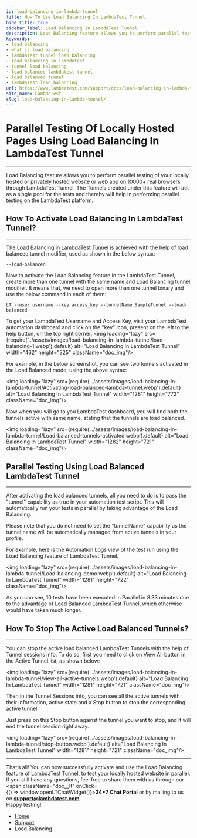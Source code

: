 ```yaml
---
id: load-balancing-in-lambda-tunnel
title: How To Use Load Balancing In LambdaTest Tunnel
hide_title: true
sidebar_label: Load Balancing In LambdaTest Tunnel
description: Load Balancing feature allows you to perform parallel testing of your local or private website on 10000+ LambdaTest's real browsers through LambdaTest Tunnel.
keywords:
- load balancing
- what is load balancing
- lambdatest tunnel load balancing
- load balancing in lambdatest
- tunnel load balancing
- load balanced lambdatest tunnel
- load balanced tunnel
- lambdatest load balancing
url: https://www.lambdatest.com/support/docs/load-balancing-in-lambda-tunnel/
site_name: LambdaTest
slug: load-balancing-in-lambda-tunnel/
---
```


<script type="application/ld+json"
      dangerouslySetInnerHTML={{ __html: JSON.stringify({
       "@context": "https://schema.org",
        "@type": "BreadcrumbList",
        "itemListElement": [{
          "@type": "ListItem",
          "position": 1,
          "name": "LambdaTest",
          "item": "https://www.lambdatest.com"
        },{
          "@type": "ListItem",
          "position": 2,
          "name": "Support",
          "item": "https://www.lambdatest.com/support/docs/"
        },{
          "@type": "ListItem",
          "position": 3,
          "name": "Load Balancing In LambdaTest Tunnel",
          "item": "https://www.lambdatest.com/support/docs/load-balancing-in-lambda-tunnel/"
        }]
      })
    }}
></script>

# Parallel Testing Of Locally Hosted Pages Using Load Balancing In LambdaTest Tunnel

***
Load Balancing feature allows you to perform parallel testing of your locally hosted or privately hosted website or web app on 10000+ real browsers through LambdaTest Tunnel. The Tunnels created under this feature will act as a single pool for the tests and thereby will help in performing parallel testing on the LambdaTest platform.

## How To Activate Load Balancing In LambdaTest Tunnel?

* * *

The Load Balancing in [LambdaTest Tunnel](/docs/testing-locally-hosted-pages/) is achieved with the help of load balanced tunnel modifier, used as shown in the below syntax:

`--load-balanced`

Now to activate the Load Balancing feature in the LambdaTest Tunnel, create more than one tunnel with the same name and Load Balancing tunnel modifier. It means that, we need to open more than one tunnel binary and use the below command in each of them:

`LT --user username --key access_key --tunnelName SampleTunnel --load-balanced`

>
To get your LambdaTest Username and Access Key, visit your LambdaTest automation dashboard and click on the "key" icon, present on the left to the help button, on the top right corner.
<img loading="lazy" src={require('../assets/images/load-balancing-in-lambda-tunnel/load-balancing-1.webp').default} alt="Load Balancing In LambdaTest Tunnel" width="462" height="325" className="doc_img"/>

For example, in the below screenshot, you can see two tunnels activated in the Load Balanced mode, using the above syntax:

<img loading="lazy" src={require('../assets/images/load-balancing-in-lambda-tunnel/Activating-load-balanced-lambda-tunnel.webp').default} alt="Load Balancing In LambdaTest Tunnel" width="1281" height="772" className="doc_img"/>

Now when you will go to you LambdaTest dashboard, you will find both the tunnels active with same name, stating that the tunnels are load balanced.

<img loading="lazy" src={require('../assets/images/load-balancing-in-lambda-tunnel/Load-balanced-tunnels-activated.webp').default} alt="Load Balancing In LambdaTest Tunnel" width="1282" height="721" className="doc_img"/>

## Parallel Testing Using Load Balanced LambdaTest Tunnel

* * *

After activating the load balanced tunnels, all you need to do is to pass the "tunnel" capability as true in your automation test script. This will automatically run your tests in parallel by taking advantage of the Load Balancing.

>
Please note that you do not need to set the "tunnelName" capability as the tunnel name will be automatically managed from active tunnels in your profile.

For example, here is the Automation Logs view of the test run using the Load Balancing feature of LambdaTest Tunnel.

<img loading="lazy" src={require('../assets/images/load-balancing-in-lambda-tunnel/Load-balancing-demo.webp').default} alt="Load Balancing In LambdaTest Tunnel" width="1281" height="722" className="doc_img"/>

As you can see, 10 tests have been executed in Parallel in 8.33 minutes due to the advantage of Load Balanced LambdaTest Tunnel, which otherwise would have taken much longer.

## How To Stop The Active Load Balanced Tunnels?

* * *

You can stop the active load balanced LambdaTest Tunnels with the help of Tunnel sessions info. To do so, first you need to click on View All button in the Active Tunnel list, as shown below:

<img loading="lazy" src={require('../assets/images/load-balancing-in-lambda-tunnel/view-all-active-tunnels.webp').default} alt="Load Balancing In LambdaTest Tunnel" width="1281" height="721" className="doc_img"/>

Then in the Tunnel Sessions info, you can see all the active tunnels with their information, active state and a Stop button to stop the corresponding active tunnel.

Just press on this Stop button against the tunnel you want to stop, and it will end the tunnel session right away.

<img loading="lazy" src={require('../assets/images/load-balancing-in-lambda-tunnel/stop-button.webp').default} alt="Load Balancing In LambdaTest Tunnel" width="1281" height="721" className="doc_img"/>

* * *
>
That’s all! You can now successfully activate and use the Load Balancing feature of LambdaTest Tunnel, to test your locally hosted website in parallel. If you still have any questions, feel free to share them with us through our <span className="doc__lt" onClick={() => window.openLTChatWidget()}>**24*7 Chat Portal**</span> or by mailing to us on [**support@lambdatest.com**](mailto:support@lambdatest.com). <br /> Happy testing! 

<nav aria-label="breadcrumbs">
  <ul className="breadcrumbs">
    <li className="breadcrumbs__item">
      <a className="breadcrumbs__link" href="https://www.lambdatest.com">
        Home
      </a>
    </li>
    <li className="breadcrumbs__item">
      <a className="breadcrumbs__link" target="_self" href="https://www.lambdatest.com/support/docs/">
        Support
      </a>
    </li>
    <li className="breadcrumbs__item breadcrumbs__item--active">
      <span className="breadcrumbs__link">
        Load Balancing
      </span>
    </li>
  </ul>
</nav>
